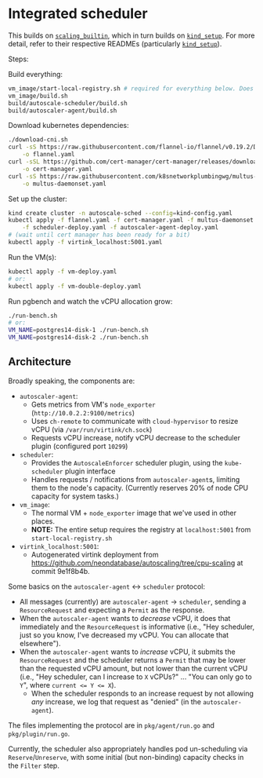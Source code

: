 # Integrated scheduler

This builds on [`scaling_builtin`], which in turn builds on [`kind_setup`]. For more detail, refer
to their respective READMEs (particularly [`kind_setup`]).

[`scaling_builtin`]: ../scaling_builtin
[`kind_setup`]: ../kind_setup

Steps:

Build everything:

```sh
vm_image/start-local-registry.sh # required for everything below. Does nothing on repeat
vm_image/build.sh
build/autoscale-scheduler/build.sh
build/autoscaler-agent/build.sh
```

Download kubernetes dependencies:

```sh
./download-cni.sh
curl -sS https://raw.githubusercontent.com/flannel-io/flannel/v0.19.2/Documentation/kube-flannel.yml \
    -o flannel.yaml
curl -sSL https://github.com/cert-manager/cert-manager/releases/download/v1.8.2/cert-manager.yaml \
    -o cert-manager.yaml
curl -sS https://raw.githubusercontent.com/k8snetworkplumbingwg/multus-cni/master/deployments/multus-daemonset.yml \
    -o multus-daemonset.yaml
```

Set up the cluster:

```sh
kind create cluster -n autoscale-sched --config=kind-config.yaml
kubectl apply -f flannel.yaml -f cert-manager.yaml -f multus-daemonset.yaml \
    -f scheduler-deploy.yaml -f autoscaler-agent-deploy.yaml
# (wait until cert manager has been ready for a bit)
kubectl apply -f virtink_localhost:5001.yaml
```

Run the VM(s):

```sh
kubectl apply -f vm-deploy.yaml
# or:
kubectl apply -f vm-double-deploy.yaml
```

Run pgbench and watch the vCPU allocation grow:

```sh
./run-bench.sh
# or:
VM_NAME=postgres14-disk-1 ./run-bench.sh
VM_NAME=postgres14-disk-2 ./run-bench.sh
```

## Architecture

Broadly speaking, the components are:

* `autoscaler-agent`:
  * Gets metrics from VM's `node_exporter` (`http://10.0.2.2:9100/metrics`)
  * Uses `ch-remote` to communicate with `cloud-hypervisor` to resize vCPU (via `/var/run/virtink/ch.sock`)
  * Requests vCPU increase, notify vCPU decrease to the scheduler plugin (configured port `10299`)
* `scheduler`:
  * Provides the `AutoscaleEnforcer` scheduler plugin, using the `kube-scheduler` plugin interface
  * Handles requests / notifications from `autoscaler-agent`s, limiting them to the node's capacity.
      (Currently reserves 20% of node CPU capacity for system tasks.)
* `vm_image`:
  * The normal VM + `node_exporter` image that we've used in other places.
  * **NOTE:** The entire setup requires the registry at `localhost:5001` from `start-local-registry.sh`
* `virtink_localhost:5001`:
  * Autogenerated virtink deployment from https://github.com/neondatabase/autoscaling/tree/cpu-scaling
    at commit 9e1f8b4b.

Some basics on the `autoscaler-agent` \<-\> `scheduler` protocol:

* All messages (currently) are `autoscaler-agent` -> `scheduler`, sending a `ResourceRequest` and
  expecting a `Permit` as the response.
* When the `autoscaler-agent` wants to *decrease* vCPU, it does that immediately and the
    `ResourceRequest` is informative (i.e., "Hey scheduler, just so you know, I've decreased my
    vCPU. You can allocate that elsewhere").
* When the `autoscaler-agent` wants to *increase* vCPU, it submits the `ResourceRequest` and the
    scheduler returns a `Permit` that may be lower than the requested vCPU amount, but not lower
    than the current vCPU (i.e., "Hey scheduler, can I increase to `X` vCPUs?" ... "You can only go
    to `Y`", where `current <= Y <= X`).
  * When the scheduler responds to an increase request by not allowing *any* increase, we log that
      request as "denied" (in the `autoscaler-agent`).

The files implementing the protocol are in `pkg/agent/run.go` and `pkg/plugin/run.go`.

Currently, the scheduler also appropriately handles pod un-scheduling via `Reserve`/`Unreserve`,
with some initial (but non-binding) capacity checks in the `Filter` step.
